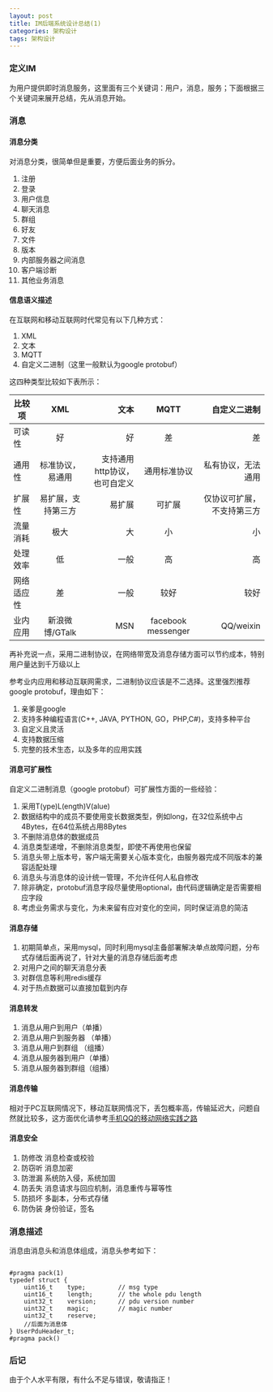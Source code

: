 ```yaml
---
layout: post
title: IM后端系统设计总结(1)
categories: 架构设计
tags: 架构设计
---
```


### 定义IM
为用户提供即时消息服务，这里面有三个关键词：用户，消息，服务；下面根据三个关键词来展开总结，先从消息开始。

### 消息 

#### 消息分类

对消息分类，很简单但是重要，方便后面业务的拆分。

1. 注册
2. 登录
3. 用户信息
5. 聊天消息
6. 群组
7. 好友
8. 文件
9. 版本
10. 内部服务器之间消息
11. 客户端诊断 
12. 其他业务消息 

#### 信息语义描述 

在互联网和移动互联网时代常见有以下几种方式：

1. XML 
2. 文本
3. MQTT
4. 自定义二进制（这里一般默认为google protobuf）


这四种类型比较如下表所示：

| 比较项 | XML | 文本 |MQTT | 自定义二进制 |
| -----|:----:| ----:|:----:| ----:|
| 可读性| 好    | 好    | 差   | 差 |
| 通用性| 标准协议，易通用   | 支持通用http协议，也可自定义  | 通用标准协议 | 私有协议，无法通用  |
| 扩展性 |  易扩展，支持第三方   |   易扩展  | 可扩展   |  仅协议可扩展，不支持第三方   |
| 流量消耗 |  极大   | 大    |   小  |  小   |
| 处理效率|  低   |  一般  |高    | 高    |
| 网络适应性|  差   |   一般  | 较好    | 较好    |
| 业内应用  |  新浪微博/GTalk   |   MSN  | facebook messenger|  QQ/weixin  |

再补充说一点，采用二进制协议，在网络带宽及消息存储方面可以节约成本，特别用户量达到千万级以上

参考业内应用和移动互联网需求，二进制协议应该是不二选择。这里强烈推荐google protobuf，理由如下：

1. 亲爹是google
2. 支持多种编程语言(C++, JAVA, PYTHON, GO，PHP,C#)，支持多种平台
3. 自定义且灵活 
4. 支持数据压缩 
5. 完整的技术生态，以及多年的应用实践


#### 消息可扩展性 

自定义二进制消息（google protobuf）可扩展性方面的一些经验：

1. 采用T(ype)L(ength)V(alue)
2. 数据结构中的成员不要使用变长数据类型，例如long，在32位系统中占4Bytes，在64位系统占用8Bytes
3. 不删除消息体的数据成员
4. 消息类型递增，不删除消息类型，即使不再使用也保留 
5. 消息头带上版本号，客户端无需要关心版本变化，由服务器完成不同版本的兼容适配处理
6. 消息头与消息体的设计统一管理，不允许任何人私自修改
7. 除非确定，protobuf消息字段尽量使用optional，由代码逻辑确定是否需要相应字段
8. 考虑业务需求与变化，为未来留有应对变化的空间，同时保证消息的简洁

#### 消息存储

1. 初期简单点，采用mysql，同时利用mysql主备部署解决单点故障问题，分布式存储后面再说了，针对大量的消息存储后面考虑
2. 对用户之间的聊天消息分表
3. 对群信息等利用redis缓存
4. 对于热点数据可以直接加载到内存


#### 消息转发  

1. 消息从用户到用户（单播）
2. 消息从用户到服务器 （单播）
3. 消息从用户到群组 （组播）
4. 消息从服务器到用户（单播）
5. 消息从服务器到群组（组播）  

#### 消息传输 

相对于PC互联网情况下，移动互联网情况下，丢包概率高，传输延迟大，问题自然就比较多，这方面优化请参考[手机QQ的移动网络实践之路](http://www.infoq.com/cn/presentations/the-road-of-mobile-qq-mobile-network-practice)

#### 消息安全 

1. 防修改   消息检查或校验
2. 防窃听   消息加密
3. 防泄漏   系统防入侵，系统加固
4. 防丢失   消息请求与回应机制，消息重传与幂等性
5. 防损坏   多副本，分布式存储 
6. 防伪装   身份验证，签名

### 消息描述 

消息由消息头和消息体组成，消息头参考如下：

```

#pragma pack(1)
typedef struct {
    uint16_t    type;         // msg type 
    uint16_t    length;       // the whole pdu length
    uint32_t    version;      // pdu version number
    uint32_t    magic;        // magic number
    uint32_t    reserve;
    //后面为消息体
} UserPduHeader_t;
#pragma pack()

```



### 后记

由于个人水平有限，有什么不足与错误，敬请指正！